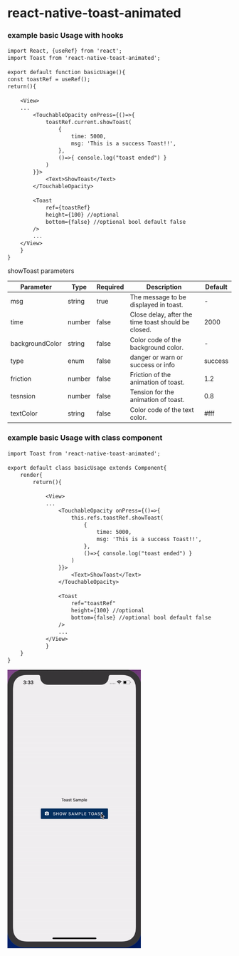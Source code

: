 # react-native-toast-animated
### example basic Usage with hooks


    
    import React, {useRef} from 'react';
	import Toast from 'react-native-toast-animated';

	export default function basicUsage(){
	const toastRef = useRef();
	return(){

		<View>
		...
			<TouchableOpacity onPress={()=>{
				toastRef.current.showToast(
					{
						time: 5000,
						msg: 'This is a success Toast!!',
					},
					()=>{ console.log("toast ended") }
				)
			}}>
				<Text>ShowToast</Text>
			</TouchableOpacity>

			<Toast
				ref={toastRef}
				height={100} //optional
				bottom={false} //optional bool default false
			/>
			...
		</View>
		}
	}



showToast parameters

| Parameter       | Type   | Required | Description                                         | Default |
|-----------------|--------|----------|-----------------------------------------------------|---------|
| msg             | string | true     | The message to be displayed in toast.               | -       |
| time            | number | false    | Close delay, after the time toast should be closed. | 2000    |
| backgroundColor | string | false    | Color code of the background color.                 | -       |
| type            | enum   | false    | danger or warn or success or info                   | success |
| friction        | number | false    | Friction of the animation of toast.                 | 1.2     |
| tesnsion        | number | false    | Tension for the animation of toast.                 | 0.8     |
| textColor       | string | false    | Color code of the text color.                       | #fff    |


### example basic Usage with class component

	import Toast from 'react-native-toast-animated';

	export default class basicUsage extends Component{
		render{
			return(){

				<View>
				...
					<TouchableOpacity onPress={()=>{
						this.refs.toastRef.showToast(
							{
								time: 5000,
								msg: 'This is a success Toast!!',
							},
							()=>{ console.log("toast ended") }
						)
					}}>
						<Text>ShowToast</Text>
					</TouchableOpacity>

					<Toast
						ref="toastRef"
						height={100} //optional
						bottom={false} //optional bool default false
					/>
					...
				</View>
				}
		}
	}

<div>
	<img src="./src/sample.gif" width="300"/>
</div>
